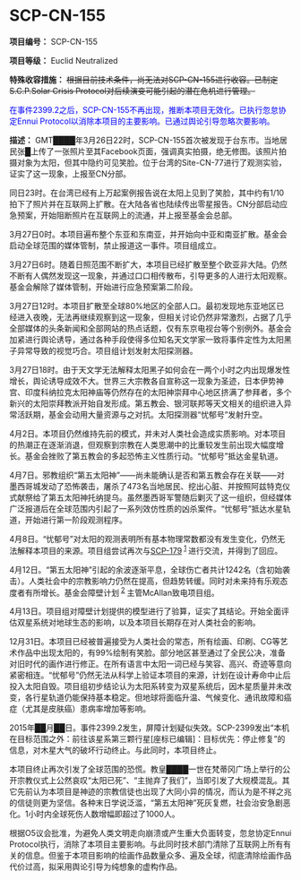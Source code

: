 # SCP-CN-155

**项目编号：** SCP-CN-155

**项目等级：** Euclid Neutralized

**特殊收容措施：** <span style='text-decoration: line-through;'>&#26681;&#25454;&#30446;&#21069;&#25216;&#26415;&#26465;&#20214;&#65292;&#23578;&#26080;&#27861;&#23545;SCP-CN-155&#36827;&#34892;&#25910;&#23481;&#12290;&#24050;&#21046;&#23450;<span class='ruby'>S.C.P.Solar Crisis Protocol</span>&#23545;&#21518;&#32493;&#28436;&#21464;&#21487;&#33021;&#24341;&#36215;&#30340;&#28508;&#22312;&#21361;&#26426;&#36827;&#34892;&#31649;&#29702;&#12290;</span>

<span style='color: blue'>&#22312;&#20107;&#20214;2399.2&#20043;&#21518;&#65292;SCP-CN-155&#19981;&#20877;&#20986;&#29616;&#65292;&#25512;&#26029;&#26412;&#39033;&#30446;&#26080;&#25928;&#21270;&#12290;&#24050;&#25191;&#34892;<span class='ruby'>&#24573;&#24608;&#21327;&#23450;Ennui Protocol</span>&#20197;&#28040;&#38500;&#26412;&#39033;&#30446;&#30340;&#20027;&#35201;&#24433;&#21709;&#12290;&#24050;&#36890;&#36807;&#33286;&#35770;&#24341;&#23548;&#24573;&#30053;&#27425;&#35201;&#24433;&#21709;&#12290;</span>

**描述：** 
GMT████年3月26日22时，SCP-CN-155首次被发现于台东市。当地居民张█上传了一张照片至其Facebook页面，强调真实拍摄，绝无修图。该照片拍摄对象为太阳，但其中隐约可见笑脸。位于台湾的Site-CN-77进行了观测实验，证实了这一现象，上报至CN分部。


同日23时。在台湾已经有上万起案例报告说在太阳上见到了笑脸，其中约有1/10拍下了照片并在互联网上扩散。在大陆各省也陆续传出零星报告。CN分部启动应急预案，开始阻断照片在互联网上的流通，并上报至基金会总部。

3月27日0时。本项目遍布整个东亚和东南亚，并开始向中亚和南亚扩散。基金会启动全球范围的媒体管制，禁止报道这一事件。项目组成立。

3月27日6时。随着日照范围不断扩大，本项目已经扩散至整个欧亚非大陆。仍然不断有人偶然发现这一现象，并通过口口相传散布，引导更多的人进行太阳观察。基金会解除了媒体管制，开始进行应急预案第二阶段。

3月27日12时。本项目扩散至全球80%地区的全部人口。最初发现地东亚地区已经进入夜晚，无法再继续观察到这一现象，但相关讨论仍然非常激烈，占据了几乎全部媒体的头条新闻和全部网站的热点话题，仅有东京电视台等个别例外。基金会加紧进行舆论诱导，通过各种手段使得多位知名天文学家一致将事件定性为太阳黑子异常导致的视觉巧合。项目组计划发射太阳探测器。

3月27日18时。由于天文学无法解释太阳黑子如何会在一两个小时之内出现爆发性增长，舆论诱导成效不大。世界三大宗教各自宣称这一现象为圣迹，日本伊势神宫、印度科纳拉克太阳神庙等仍然存在的太阳神崇拜中心地区挤满了参拜者，多个新兴的太阳崇拜教派开始自发形成。第五教会、银河联邦等天文相关的组织进入异常活跃期，基金会动用大量资源与之对抗。太阳探测器“忧郁号”发射升空。

4月2日。本项目仍然维持先前的模式，并未对人类社会造成实质影响。对本项目的热潮正在逐渐消退，但观察到宗教在人类思潮中的比重较发生前出现大幅度增长。基金会挫败了第五教会的多起恐怖主义性质行动。“忧郁号”抵达金星轨道。

4月7日。邪教组织“第五太阳神”——尚未能确认是否和第五教会存在关联——对墨西哥城发动了恐怖袭击，屠杀了473名当地居民、挖出心脏、并按照阿兹特克仪式献祭给了第五太阳神托纳提乌。虽然墨西哥军警随后剿灭了这一组织，但经媒体广泛报道后在全球范围内引起了一系列效仿性质的凶杀案件。“忧郁号”抵达水星轨道，开始进行第一阶段观测程序。

4月8日。“忧郁号”对太阳的观测表明所有基本物理常数都没有发生变化，仍然无法解释本项目的来源。项目组尝试再次与[SCP-179](//scp-wiki-cn.wikidot.com/scp-179)<sup class='footnoteref'>
 <a shape='rect' class='footnoteref' id='footnoteref-1' href='javascript:;' onclick='WIKIDOT.page.utils.scrollToReference(&apos;footnote-1&apos;)'>1</a>
</sup>进行交流，并得到了回应。


4月12日。“第五太阳神”引起的余波逐渐平息，全球伤亡者共计1242名（含初始袭击）。人类社会中的宗教影响力仍然在提高，但趋势转缓。同时对未来持有乐观态度者有所增长。基金会障壁计划<sup class='footnoteref'>
 <a shape='rect' class='footnoteref' id='footnoteref-2' href='javascript:;' onclick='WIKIDOT.page.utils.scrollToReference(&apos;footnote-2&apos;)'>2</a>
</sup>主管McAllan致电项目组。


4月13日。项目组对障壁计划提供的模型进行了验算，证实了其结论。开始全面评估双星系统对地球生态的影响，以及本项目长期存在对人类社会的影响。

12月31日。本项目已经被普遍接受为人类社会的常态，所有绘画、印刷、CG等艺术作品中出现太阳的，有99%绘制有笑脸。部分地区甚至通过了全民公决，准备对旧时代的画作进行修正。在所有语言中太阳一词已经与笑容、高兴、奇迹等意向紧密相连。“忧郁号”仍然无法从科学上验证本项目的来源，计划在设计寿命中止后投入太阳自毁。项目组初步结论认为太阳系转变为双星系统后，因木星质量并未改变，各行星轨道仍能保持基本稳定。但地球将面临升温、气候变化、通讯故障和癌症（尤其是皮肤癌）患病率增加等影响。

2015年██月██日。事件2399.2发生，屏障计划疑似失效。SCP-2399发出“本机在目标范围之外：前往该星系第三颗行星[座标已编辑]：目标优先：停止修复”的信息，对木星大气的破坏行动终止。与此同时，本项目终止。

本项目终止再次引发了全球范围的恐慌。教皇████一世在梵蒂冈广场上举行的公开宗教仪式上公然哀叹“太阳已死”、“主抛弃了我们”，当即引发了大规模混乱。其它先前认为本项目是神迹的宗教信徒也出现了大同小异的情况，而认为是不祥之兆的信徒则更为坚信。各种末日学说泛滥，“第五太阳神”死灰复燃，社会治安急剧恶化。1小时内全球死伤人数增幅即超过了1000人。

根据O5议会批准，为避免人类文明走向崩溃或产生重大负面转变，<span class='ruby'>&#24573;&#24608;&#21327;&#23450;Ennui Protocol</span>执行，消除了本项目主要影响。与此同时技术部门清除了互联网上所有有关的信息。但鉴于本项目影响的绘画作品数量众多、遍及全球，彻底清除绘画作品代价过高，拟采用舆论引导为纯想象的虚构作品。



